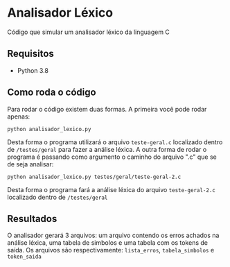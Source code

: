 # Analisador Léxico

Código que simular um analisador léxico da linguagem C

## Requisitos

- Python 3.8

## Como roda o código

Para rodar o código existem duas formas. A primeira você pode rodar apenas:

```
python analisador_lexico.py
```

Desta forma o programa utilizará o arquivo `teste-geral.c` localizado dentro de `/testes/geral` para fazer a análise léxica. A outra forma de rodar o 
programa é passando como argumento o caminho do arquivo ".c" que se de seja analisar:

```
python analisador_lexico.py testes/geral/teste-geral-2.c
```

Desta forma o programa fará a análise léxica do arquivo `teste-geral-2.c` localizado dentro de `/testes/geral`

## Resultados

O analisador gerará 3 arquivos: um arquivo contendo os erros achados na análise léxica, uma tabela de simbolos e uma tabela com os tokens de saída.
Os arquivos são respectivamente: `lista_erros`, `tabela_simbolos` e `token_saida`
